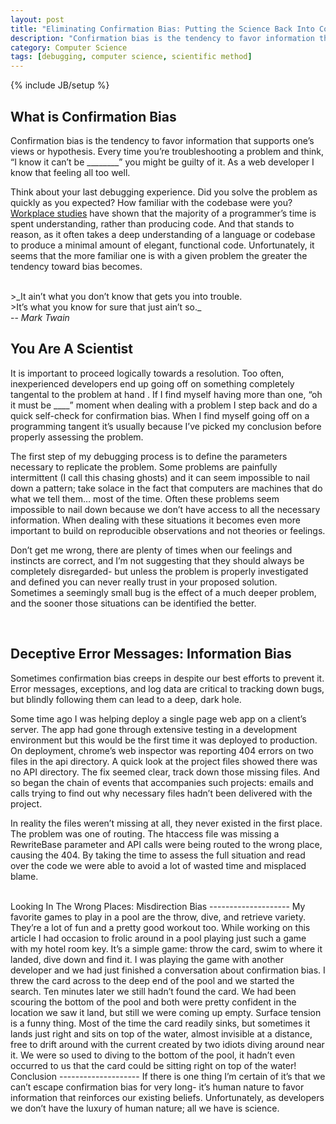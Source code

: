 ```yaml
---
layout: post
title: "Eliminating Confirmation Bias: Putting the Science Back Into Computer Science"
description: "Confirmation bias is the tendency to favor information that supports one’s views or hypothesis. Every time you’re troubleshooting a problem and think, “I know it can’t be ________” you might be guilty of it. As a web developer I know that feeling all too well. Think about your last debugging experience..."
category: Computer Science
tags: [debugging, computer science, scientific method]
---
```

{% include JB/setup %}

What is Confirmation Bias
-------------------------

Confirmation bias is the tendency to favor information that supports one’s views or hypothesis. Every time you’re troubleshooting a problem and think, “I know it can’t be ________” you might be guilty of it. As a web developer I know that feeling all too well.

Think about your last debugging experience. Did you solve the problem as quickly as you expected? How familiar with the codebase were you?  [Workplace studies](http://www.codinghorror.com/blog/2006/09/when-understanding-means-rewriting.html) have shown that the majority of a programmer’s time is spent understanding, rather than producing code. And that stands to reason, as it often takes a deep understanding of a language or codebase to produce a minimal amount of elegant, functional code. Unfortunately, it seems that the more familiar one is with a given problem the greater the tendency toward bias becomes.

<br/>
>_It ain’t what you don’t know that gets you into trouble.<br/>
>It’s what you know for sure that just ain’t so._ <br/>-- <cite>Mark Twain</cite>
<br/>

You Are A Scientist
--------------------
It is important to proceed logically towards a resolution. Too often, inexperienced developers end up going off on something completely tangental to the problem at hand . If I find myself having more than one, “oh it must be ____” moment when dealing with a problem I step back and do a quick self-check for confirmation bias. When I find myself going off on a programming tangent it’s usually because I’ve picked my conclusion before properly assessing the problem.

The first step of my debugging process is to define the parameters necessary to replicate the problem. Some problems are painfully intermittent (I call this chasing ghosts) and it can seem impossible to nail down a pattern; take solace in the fact that computers are machines that do what we tell them… most of the time. Often these problems seem impossible to nail down because we don’t have access to all the necessary information. When dealing with these situations it becomes even more important to build on reproducible observations and not theories or feelings.

Don’t get me wrong, there are plenty of times when our feelings and instincts are correct, and I’m not suggesting that they should always be completely disregarded- but unless the problem is properly investigated and defined you can never really trust in your proposed solution. Sometimes a seemingly small bug is the effect of a much deeper problem, and the sooner those situations can be identified the better.

 <br/>

Deceptive Error Messages: Information Bias
--------------------
Sometimes confirmation bias creeps in despite our best efforts to prevent it. Error messages, exceptions, and log data are critical to tracking down bugs, but blindly following them can lead to a deep, dark hole.

Some time ago I was helping deploy a single page web app on a client’s server. The app had gone through extensive testing in a development environment but this would be the first time it was deployed to production. On deployment, chrome’s web inspector was reporting 404 errors on two files in the api directory. A quick look at the project files showed there was no API directory. The fix seemed clear, track down those missing files. And so began the chain of events that accompanies such projects: emails and calls trying to find out why necessary files hadn’t been delivered with the project.

In reality the files weren’t missing at all, they never existed in the first place. The problem was one of routing. The htaccess file was missing a RewriteBase parameter and API calls were being routed to the wrong place, causing the 404. By taking the time to assess the full situation and read over the code we were able to avoid a lot of wasted time and misplaced blame.

 <br/>
Looking In The Wrong Places: Misdirection Bias
--------------------
My favorite games to play in a pool are the throw, dive, and retrieve variety. They’re a lot of fun and a pretty good workout too. While working on this article I had occasion to frolic around in a pool playing just such a game with my hotel room key. It’s a simple game: throw the card, swim to where it landed, dive down and find it. I was playing the game with another developer and we had just finished a conversation about confirmation bias. I threw the card across to the deep end of the pool and we started the search. Ten minutes later we still hadn’t found the card. We had been scouring the bottom of the pool and both were pretty confident in the location we saw it land, but still we were coming up empty. Surface tension is a funny thing. Most of the time the card readily sinks, but sometimes it lands just right and sits on top of the water, almost invisible at a distance, free to drift around with the current created by two idiots diving around near it. We were so used to diving to the bottom of the pool, it hadn’t even occurred to us that the card could be sitting right on top of the water!

<br/>
Conclusion
--------------------
If there is one thing I’m certain of it’s that we can’t escape confirmation bias for very long- it’s human nature to favor information that reinforces our existing beliefs. Unfortunately, as developers we don’t have the luxury of human nature; all we have is science.